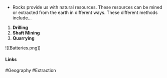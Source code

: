 - Rocks provide us with natural resources. These resources can be mined or extracted from the earth in different ways. These different methods include...
1. **Drilling**
2. **Shaft Mining**
3. **Quarrying**

![[Batteries.png]]

#### Links
#Geography #Extraction 